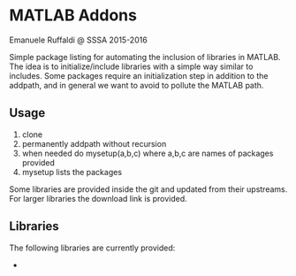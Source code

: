 
# MATLAB Addons
Emanuele Ruffaldi @ SSSA 2015-2016

Simple package listing for automating the inclusion of libraries in MATLAB. The idea is to initialize/include libraries with a simple way similar to includes. Some packages require an initialization step in addition to the addpath, and in general we want to avoid to pollute the MATLAB path.

## Usage ##

1) clone
2) permanently addpath without recursion
3) when needed do mysetup(a,b,c) where a,b,c are names of packages provided
4) mysetup lists the packages

Some libraries are provided inside the git and updated from their upstreams. For larger libraries the download link is provided.

## Libraries ##
The following libraries are currently provided:

- 
